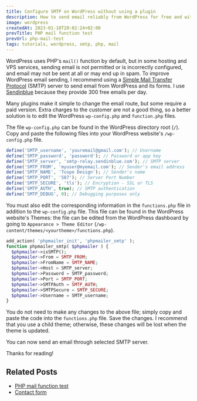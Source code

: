 ```yaml
---
title: Configure SMTP on WordPress without using a plugin
description: How to send email reliably from WordPress for free and without third-party plugins
image: wordpress
createdAt: 2023-01-10T20:02:24+02:00
prevTitle: PHP mail function test
prevUrl: php-mail-test
tags: tutorials, wordpress, smtp, php, mail
---
```


WordPress uses PHP's `mail()` function by default, but in some hosting and VPS services, sending email is not permitted or is incorrectly configured, and email may not be sent at all or may end up in spam. To improve WordPress email sending, I recommend using a [Simple Mail Transfer Protocol](https://en.wikipedia.org/wiki/Simple_Mail_Transfer_Protocol) (SMTP) server to send email from WordPress and its forms. I use [Sendinblue](https://www.sendinblue.com/) because they provide 300 free emails per day.

Many plugins make it simple to change the email route, but some require a paid version. Extra charges to the customer are not a good thing, so a better solution is to edit the WordPress `wp-config.php` and `function.php` files.

The file `wp-config.php` can be found in the WordPress directory root (`/`). Copy and paste the following files into your WordPress website's `/wp-config.php` file.

```PHP
define('SMTP_username', 'youremail@gmail.com'); // Username
define('SMTP_password', 'password'); // Password or app key
define('SMTP_server', 'smtp-relay.sendinblue.com'); // SMTP server
define('SMTP_FROM', 'myuser@myemail.com'); // Sender's email address
define('SMTP_NAME', 'Tuspe Design'); // Sender's name
define('SMTP_PORT', '587'); // Server Port Number
define('SMTP_SECURE', 'tls'); // Encryption - SSL or TLS
define('SMTP_AUTH', true); // SMTP authentication
define('SMTP_DEBUG', 0); // Debugging purposes only
```

You must also edit the corresponding information in the `functions.php` file in addition to the `wp-config.php` file. This file can be found in the WordPress website's Themes: the file can be edited from the WordPress dashboard by going to `Appearance > Theme Editor` (`/wp-content/themes/<yourtheme>/functions.php`).

```PHP
add_action( 'phpmailer_init', 'phpmailer_smtp' );
function phpmailer_smtp( $phpmailer ) {
  $phpmailer->isSMTP();     
  $phpmailer->From = SMTP_FROM;
  $phpmailer->FromName = SMTP_NAME;
  $phpmailer->Host = SMTP_server;  
  $phpmailer->Password = SMTP_password;
  $phpmailer->Port = SMTP_PORT;
  $phpmailer->SMTPAuth = SMTP_AUTH;
  $phpmailer->SMTPSecure = SMTP_SECURE;
  $phpmailer->Username = SMTP_username;
}
```

You do not need to make any changes to the above file; simply copy and paste the code into the `functions.php` file. Save the changes. I recommend that you use a child theme; otherwise, these changes will be lost when the theme is updated.

You can now send an email through selected SMTP server.

Thanks for reading!

## Related Posts

- [PHP mail function test](/blog/php-mail-test/)
- [Contact form](/blog/contact-form/)
